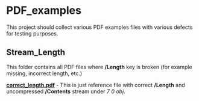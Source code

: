 # PDF_examples
This project should collect various PDF examples files with various defects for
testing purposes.

## Stream_Length
This folder contains all PDF files where **/Length** key is broken (for example
missing, incorrect length, etc.)

**[correct_length.pdf](Stream_Length/Non-compressed/correct_length.pdf)** - This
is just reference file with correct **/Length** and uncompressed **/Contents**
stream under *7 0 obj*.

